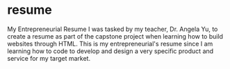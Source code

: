 # resume
My Entrepreneurial Resume
I was tasked by my teacher, Dr. Angela Yu, to create a resume as part of the capstone project when learning how to build websites through HTML. This is my entrepreneurial's resume since I am learning how to code to develop and design a very specific product and service for my target market.
